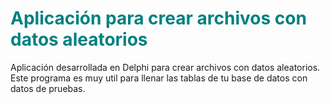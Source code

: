 # <font color="teal">Aplicación para crear archivos con datos aleatorios </font>

Aplicación desarrollada en Delphi para crear archivos con datos aleatorios. Este programa es muy util para llenar
las tablas de tu base de datos con datos de pruebas.